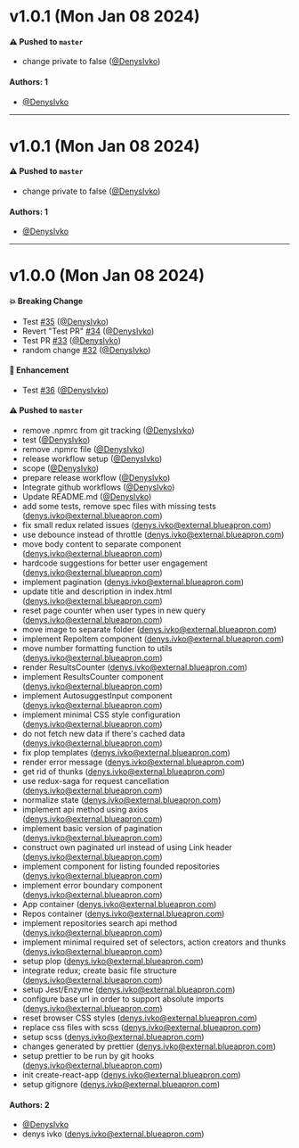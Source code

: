 # v1.0.1 (Mon Jan 08 2024)

#### ⚠️ Pushed to `master`

- change private to false ([@DenysIvko](https://github.com/DenysIvko))

#### Authors: 1

- [@DenysIvko](https://github.com/DenysIvko)

---

# v1.0.1 (Mon Jan 08 2024)

#### ⚠️ Pushed to `master`

- change private to false ([@DenysIvko](https://github.com/DenysIvko))

#### Authors: 1

- [@DenysIvko](https://github.com/DenysIvko)

---

# v1.0.0 (Mon Jan 08 2024)

#### 💥 Breaking Change

- Test [#35](https://github.com/DenysIvko/search-github-repos-demo/pull/35) ([@DenysIvko](https://github.com/DenysIvko))
- Revert "Test PR" [#34](https://github.com/DenysIvko/search-github-repos-demo/pull/34) ([@DenysIvko](https://github.com/DenysIvko))
- Test PR [#33](https://github.com/DenysIvko/search-github-repos-demo/pull/33) ([@DenysIvko](https://github.com/DenysIvko))
- random change [#32](https://github.com/DenysIvko/search-github-repos-demo/pull/32) ([@DenysIvko](https://github.com/DenysIvko))

#### 🚀 Enhancement

- Test [#36](https://github.com/DenysIvko/search-github-repos-demo/pull/36) ([@DenysIvko](https://github.com/DenysIvko))

#### ⚠️ Pushed to `master`

- remove .npmrc from git tracking ([@DenysIvko](https://github.com/DenysIvko))
- test ([@DenysIvko](https://github.com/DenysIvko))
- remove .npmrc file ([@DenysIvko](https://github.com/DenysIvko))
- release workflow setup ([@DenysIvko](https://github.com/DenysIvko))
- scope ([@DenysIvko](https://github.com/DenysIvko))
- prepare release workflow ([@DenysIvko](https://github.com/DenysIvko))
- Integrate github workflows ([@DenysIvko](https://github.com/DenysIvko))
- Update README.md ([@DenysIvko](https://github.com/DenysIvko))
- add some tests, remove spec files with missing tests (denys.ivko@external.blueapron.com)
- fix small redux related issues (denys.ivko@external.blueapron.com)
- use debounce instead of throttle (denys.ivko@external.blueapron.com)
- move body content to separate component (denys.ivko@external.blueapron.com)
- hardcode suggestions for better user engagement (denys.ivko@external.blueapron.com)
- implement pagination (denys.ivko@external.blueapron.com)
- update title and description in index.html (denys.ivko@external.blueapron.com)
- reset page counter when user types in new query (denys.ivko@external.blueapron.com)
- move image to separate folder (denys.ivko@external.blueapron.com)
- implement RepoItem component (denys.ivko@external.blueapron.com)
- move number formatting function to utils (denys.ivko@external.blueapron.com)
- render ResultsCounter (denys.ivko@external.blueapron.com)
- implement ResultsCounter component (denys.ivko@external.blueapron.com)
- implement AutosuggestInput component (denys.ivko@external.blueapron.com)
- implement minimal CSS style configuration (denys.ivko@external.blueapron.com)
- do not fetch new data if there's cached data (denys.ivko@external.blueapron.com)
- fix plop templates (denys.ivko@external.blueapron.com)
- render error message (denys.ivko@external.blueapron.com)
- get rid of thunks (denys.ivko@external.blueapron.com)
- use redux-saga for request cancellation (denys.ivko@external.blueapron.com)
- normalize state (denys.ivko@external.blueapron.com)
- implement api method using axios (denys.ivko@external.blueapron.com)
- implement basic version of pagination (denys.ivko@external.blueapron.com)
- construct own paginated url instead of using Link header (denys.ivko@external.blueapron.com)
- implement component for listing founded repositories (denys.ivko@external.blueapron.com)
- implement error boundary component (denys.ivko@external.blueapron.com)
- App container (denys.ivko@external.blueapron.com)
- Repos container (denys.ivko@external.blueapron.com)
- implement repositories search api method (denys.ivko@external.blueapron.com)
- implement minimal required set of selectors, action creators and thunks (denys.ivko@external.blueapron.com)
- setup plop (denys.ivko@external.blueapron.com)
- integrate redux; create basic file structure (denys.ivko@external.blueapron.com)
- setup Jest/Enzyme (denys.ivko@external.blueapron.com)
- configure base url in order to support absolute imports (denys.ivko@external.blueapron.com)
- reset browser CSS styles (denys.ivko@external.blueapron.com)
- replace css files with scss (denys.ivko@external.blueapron.com)
- setup scss (denys.ivko@external.blueapron.com)
- changes generated by prettier (denys.ivko@external.blueapron.com)
- setup prettier to be run by git hooks (denys.ivko@external.blueapron.com)
- init create-react-app (denys.ivko@external.blueapron.com)
- setup gitignore (denys.ivko@external.blueapron.com)

#### Authors: 2

- [@DenysIvko](https://github.com/DenysIvko)
- denys ivko (denys.ivko@external.blueapron.com)
